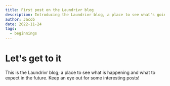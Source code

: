 ```yaml
---
title: First post on the Laundrivr blog
description: Introducing the Laundrivr blog, a place to see what's going on with the app!
author: Jacob
date: 2022-11-24
tags:
  - beginnings
---
```

# Let's get to it

This is the Laundrivr blog; a place to see what is happening and what to expect in the future. Keep an eye out for some interesting posts!